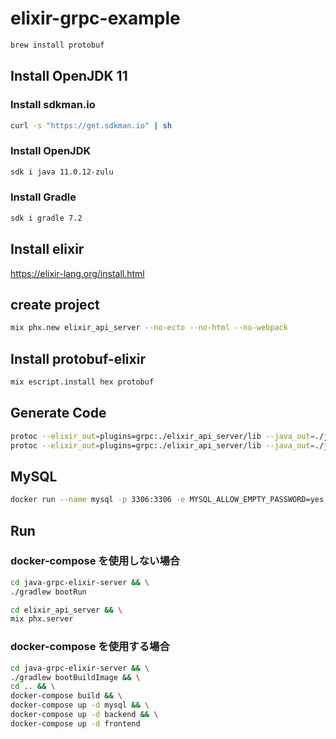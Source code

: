 # elixir-grpc-example

```sh
brew install protobuf
```

## Install OpenJDK 11

### Install sdkman.io

```sh
curl -s "https://get.sdkman.io" | sh
```

### Install OpenJDK

```sh
sdk i java 11.0.12-zulu
```

### Install Gradle

```sh
sdk i gradle 7.2
```

## Install elixir

<https://elixir-lang.org/install.html>

## create project

```sh
mix phx.new elixir_api_server --no-ecto --no-html --no-webpack
```

## Install protobuf-elixir

```sh
mix escript.install hex protobuf
```

## Generate Code

```sh
protoc --elixir_out=plugins=grpc:./elixir_api_server/lib --java_out=./java-grpc-elixir-server/src/main/java --proto_path=./proto message.proto && \
protoc --elixir_out=plugins=grpc:./elixir_api_server/lib --java_out=./java-grpc-elixir-server/src/main/java --proto_path=./proto hello.proto
```

## MySQL

```sh
docker run --name mysql -p 3306:3306 -e MYSQL_ALLOW_EMPTY_PASSWORD=yes -e MYSQL_DATABASE=test -it -d mysql:latest
```

## Run

### docker-compose を使用しない場合

```sh
cd java-grpc-elixir-server && \
./gradlew bootRun
```

```sh
cd elixir_api_server && \
mix phx.server
```

### docker-compose を使用する場合

```sh
cd java-grpc-elixir-server && \
./gradlew bootBuildImage && \
cd .. && \
docker-compose build && \
docker-compose up -d mysql && \
docker-compose up -d backend && \
docker-compose up -d frontend
```
